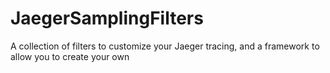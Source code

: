 # JaegerSamplingFilters
A collection of filters to customize your Jaeger tracing, and a framework to allow you to create your own
